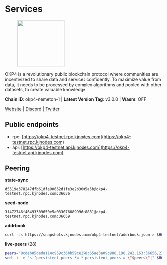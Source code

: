 # Services

<figure><img src="https://raw.githubusercontent.com/kj89/testnet_manuals/main/pingpub/logos/okp4.png" width="150" alt=""><figcaption></figcaption></figure>

OKP4 is a revolutionary public blockchain protocol where communities are incentivized to  share data and services confidently. To maximize value from data, it needs to be processed  by complex algorithms and pooled with other datasets, to create valuable knowledge.

**Chain ID**: okp4-nemeton-1 | **Latest Version Tag**: v3.0.0 | **Wasm**: OFF

[Website](https://okp4.network) | [Discord](https://discord.gg/okp4) | [Twitter](https://twitter.com/OKP4_Protocol)


## Public endpoints

* rpc: [https://okp4-testnet.rpc.kjnodes.com](https://okp4-testnet.rpc.kjnodes.com)
* api: [https://okp4-testnet.api.kjnodes.com](https://okp4-testnet.api.kjnodes.com)

## Peering

**state-sync**

```text
d5519e378247dfb61dfe90652d1fe3e2b3005a5b@okp4-testnet.rpc.kjnodes.com:36656
```

**seed-node**

```text
3f472746f46493309650e5a033076689996c8881@okp4-testnet.rpc.kjnodes.com:36659
```

**addrbook**
```bash
curl -Ls https://snapshots.kjnodes.com/okp4-testnet/addrbook.json > $HOME/.okp4d/config/addrbook.json
```

**live-peers** (28)
```bash
peers="8cdeb85dada114c959c36bb59ce258c65ae3a09c@88.198.242.163:36656,23e895e7d650f43e1f53522165607b71685f8cfa@65.108.75.107:26656,ba469aac96159dbb49844406423180618d267007@65.108.120.21:26113,2c6b5af41689145abb85f95cb49131ae9e193142@217.13.223.167:61356,d5519e378247dfb61dfe90652d1fe3e2b3005a5b@65.109.68.190:36656,b2c6835ab2300785ca3bdc0e045d8861504a9ff4@185.194.219.96:26656,b0b56d944cf1cc569a1e77e0923e075bad94d755@141.95.145.41:28656,5c2a752c9b1952dbed075c56c600c3a79b58c395@95.214.55.232:26996,8a7605d8ae4338de5b7a0d5c70244ce05e377630@85.10.200.221:26656,854cc8b83a48ba4394c1940b57d0f42ec013e033@38.242.251.204:26656,9d1482bc31fb4578a5c7f7f65c4e0aaf2dfc2336@213.239.215.77:36656,11d2d5cab53f3e10bc8d91c76601d68cce33c82b@144.76.28.163:26656,1f4fa23210cc1d086a928a3c6de7c24f6c8f17ba@202.61.226.120:16656,15fdc722cd49ef7676205b6ad3120a84728d948c@65.108.225.158:17656,2bfd405e8f0f176428e2127f98b5ec53164ae1f0@142.132.149.118:26656,307fb25cd6998d0d5bd1d947571f6043c6bb4069@65.109.31.114:2280,be9841ace1d71a4c7681918ee39f5e00d8e96a82@213.239.216.252:36656,f17338ec41b1b68b07063984feb407d9038cf78b@65.108.142.47:26616,ebc272824924ea1a27ea3183dd0b9ba713494f83@95.214.55.198:26996,0b72828cc1466f5c1e74cc8d61817a7231274d75@165.232.180.181:26656,b7e01ffbe25214f24bb42f0e805d02940a7224df@194.163.172.115:17656,8028015d1c6828a0b734f3b108f0853b0e19305e@157.90.176.184:26656,707879f744ee7996b2fc6ceb6c179a8fc6ed6b82@194.163.184.46:26656,d1a0ff9bd7ea1ebd06bc7158f3523f5e557328be@163.172.131.169:26656,74349a1cb9479b291866debe2042de8a2e88b850@65.108.233.109:17656,f7e481df45bfbe62ea0553f5f6da34eaf4f688c3@194.34.232.225:26656,5ed1edac2d35c91577b34f6002c85927027058b9@95.217.202.49:30656,30092d2717053f1c0813e8354c07c761c9c3ac5c@194.163.161.234:26656"
sed -i -e "s|^persistent_peers *=.*|persistent_peers = \"$peers\"|" $HOME/.okp4d/config/config.toml
```
